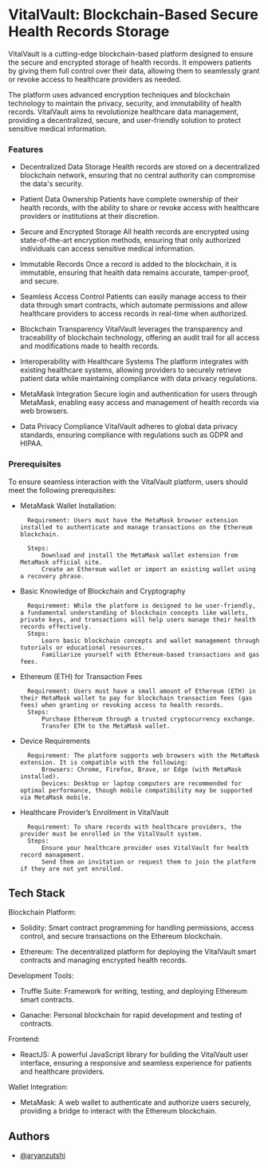 # VitalVault: Blockchain-Based Secure Health Records Storage

VitalVault is a cutting-edge blockchain-based platform designed to ensure the secure and encrypted storage of health records. It empowers patients by giving them full control over their data, allowing them to seamlessly grant or revoke access to healthcare providers as needed. 

The platform uses advanced encryption techniques and blockchain technology to maintain the privacy, security, and immutability of health records. VitalVault aims to revolutionize healthcare data management, providing a decentralized, secure, and user-friendly solution to protect sensitive medical information.

### Features

- Decentralized Data Storage
Health records are stored on a decentralized blockchain network, ensuring that no central authority can compromise the data's security.

- Patient Data Ownership
Patients have complete ownership of their health records, with the ability to share or revoke access with healthcare providers or institutions at their discretion.

- Secure and Encrypted Storage
All health records are encrypted using state-of-the-art encryption methods, ensuring that only authorized individuals can access sensitive medical information.

- Immutable Records
Once a record is added to the blockchain, it is immutable, ensuring that health data remains accurate, tamper-proof, and secure.

- Seamless Access Control
Patients can easily manage access to their data through smart contracts, which automate permissions and allow healthcare providers to access records in real-time when authorized.

- Blockchain Transparency
VitalVault leverages the transparency and traceability of blockchain technology, offering an audit trail for all access and modifications made to health records.

- Interoperability with Healthcare Systems
The platform integrates with existing healthcare systems, allowing providers to securely retrieve patient data while maintaining compliance with data privacy regulations.

- MetaMask Integration
Secure login and authentication for users through MetaMask, enabling easy access and management of health records via web browsers.

- Data Privacy Compliance
VitalVault adheres to global data privacy standards, ensuring compliance with regulations such as GDPR and HIPAA.

### Prerequisites

To ensure seamless interaction with the VitalVault platform, users should meet the following prerequisites:

- MetaMask Wallet Installation:

        Requirement: Users must have the MetaMask browser extension installed to authenticate and manage transactions on the Ethereum blockchain.

        Steps:
            Download and install the MetaMask wallet extension from MetaMask official site.
            Create an Ethereum wallet or import an existing wallet using a recovery phrase.

- Basic Knowledge of Blockchain and Cryptography

        Requirement: While the platform is designed to be user-friendly, a fundamental understanding of blockchain concepts like wallets, private keys, and transactions will help users manage their health records effectively.
        Steps:
            Learn basic blockchain concepts and wallet management through tutorials or educational resources.
            Familiarize yourself with Ethereum-based transactions and gas fees.

- Ethereum (ETH) for Transaction Fees

        Requirement: Users must have a small amount of Ethereum (ETH) in their MetaMask wallet to pay for blockchain transaction fees (gas fees) when granting or revoking access to health records.
        Steps:
            Purchase Ethereum through a trusted cryptocurrency exchange.
            Transfer ETH to the MetaMask wallet.

- Device Requirements

        Requirement: The platform supports web browsers with the MetaMask extension. It is compatible with the following:
            Browsers: Chrome, Firefox, Brave, or Edge (with MetaMask installed).
            Devices: Desktop or laptop computers are recommended for optimal performance, though mobile compatibility may be supported via MetaMask mobile.

- Healthcare Provider’s Enrollment in VitalVault

        Requirement: To share records with healthcare providers, the provider must be enrolled in the VitalVault system.
        Steps:
            Ensure your healthcare provider uses VitalVault for health record management.
            Send them an invitation or request them to join the platform if they are not yet enrolled.


## Tech Stack

Blockchain Platform:

- Solidity: Smart contract programming for handling permissions, access control, and secure transactions on the Ethereum blockchain.

- Ethereum: The decentralized platform for deploying the VitalVault smart contracts and managing encrypted health records.

Development Tools:

- Truffle Suite: Framework for writing, testing, and deploying Ethereum smart contracts.

- Ganache: Personal blockchain for rapid development and testing of contracts.

Frontend:

- ReactJS: A powerful JavaScript library for building the VitalVault user interface, ensuring a responsive and seamless experience for patients and healthcare providers.

Wallet Integration:

- MetaMask: A web wallet to authenticate and authorize users securely, providing a bridge to interact with the Ethereum blockchain.

## Authors

- [@aryanzutshi](https://github.com/Aryanzutshi)

